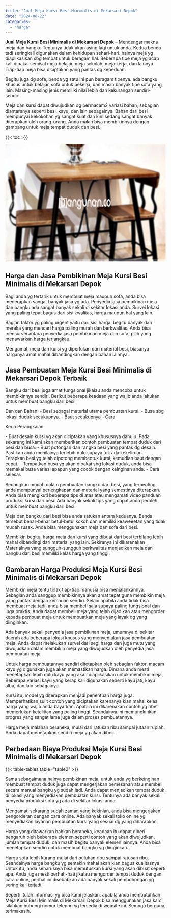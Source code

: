 ```yaml
---
title: "Jual Meja Kursi Besi Minimalis di Mekarsari Depok"
date: "2024-08-22"
categories: 
  - "harga"
---
```


**Jual Meja Kursi Besi Minimalis di Mekarsari Depok** – Mendengar makna meja dan bangku Tentunya tidak akan asing lagi untuk anda. Kedua benda tadi seringkali digunakan dalam kehidupan sehari-hari. halnya meja yg diaplikasikan sbg tempat untuk beragam hal. Beberapa tipe meja yg acap kali dipakai semisal meja belajar, meja sekolah, meja kerja, dan lainnya. Tiap-tiap meja bisa diciptakan yang pantas dg keperluan.

Begitu juga dg sofa, benda yg satu ini pun beragam tipenya. ada bangku khusus untuk belajar, sofa untuk bekerja, dan masih banyak tipe sofa yang lain. Masing-masing jenis memiliki nilai lebih dan kekurangan sendiri-sendiri.

Meja dan kursi dapat diwujudkan dg bermacam2 variasi bahan, sebagian diantaranya seperti besi, kayu, dan lain sebagainya. Bahan dari besi mempunyai kekokohan yg sangat kuat dan kini sedang sangat banyak diterapkan oleh orang-orang. Anda malah bisa membikinnya dengan gampang untuk meja tempat duduk dan besi.

{{< toc >}}

![Jual Meja Kursi Besi Minimalis di Mekarsari Depok](/images/jual-meja-besi-murah07.png)

## Harga dan Jasa Pembikinan Meja Kursi Besi Minimalis di Mekarsari Depok

Bagi anda yg tertarik untuk membuat meja maupun sofa, anda bisa menerapkan sangat banyak jasa yg ada. Penyedia jasa pembikinan meja dan bangku ada sangat banyak sekali di sekitar lokasi anda. Survei lokasi yang paling tepat bagus dari sisi kwalitas, harga maupun hal yang lain.

Bagian faktor yg paling urgent yaitu dari sisi harga, begitu banyak dari mereka yang mencari harga paling murah dan berkwalitas. Anda bisa mensurvei antara penyedia jasa pembikinan meja dan sofa, pilih yang menawarkan harga terjangkau.

Mengamati meja dan kursi yg diperlukan dari material besi, biasanya harganya amat mahal dibandingkan dengan bahan lainnya.

## Jasa Pembuatan Meja Kursi Besi Minimalis di Mekarsari Depok Terbaik

Bangku dari besi juga amat fungsional jikalau anda mencoba untuk membikinnya sendiri. Berikut beberapa keadaan yang wajib anda lakukan untuk membuat bangku dari besi!

Dan dan Bahan: - Besi sebagai material utama pembuatan kursi. - Busa sbg lokasi duduk secukupnya. - Baut secukupnya - Cara

Kerja Perangkaian:

\- Buat desain kursi yg akan diciptakan yang khususnya dahulu. Pada sekarang ini kami akan memberikan contoh pembuatan tempat duduk dari besi dan busa. - Buat potongan dan rangka besi yang pantas dg desain. Pastikan anda menilainya terlebih dulu supaya tdk ada kekeliruan. - Terapkan besi yg telah dipotong membentuk kursi, kemudian baut dengan cepat. - Tempatkan busa yg akan dipakai sbg lokasi duduk, anda bisa memakai busa variasi apapun yang cocok dengan keinginan anda. - Cara selesai.

Sedangkan mudah dalam pembuatan bangku dari besi, yang terpenting anda mempunyai perlengkapan dan material yang semestinya diterapkan. Anda bisa mengikuti beberapa tips di atas atau mengamati video panduan produksi kursi dari besi. Ada banyak sekali tips yang dapat anda peroleh untuk membuat bangku dari besi.

Meja dan bangku dari besi bisa anda satukan antara keduanya. Benda tersebut benar-benar betul-betul kokoh dan memiliki keaweeetan yang tidak mudah rusak. Anda bisa menggunakan meja dan sofa dari besi.

Membikin begitu, harga meja dan kursi yang dibuat dari besi terbilang lebih mahal dibandingi dari material yang lain. Sekiranya ini dikarenakan Materialnya yang sungguh-sungguh berkwalitas menjadikan meja dan bangku dari besi memiliki kelas harga yang tinggi.

## Gambaran Harga Produksi Meja Kursi Besi Minimalis di Mekarsari Depok

Membikin meja tentu tidak tiap-tiap manusia bisa menjalankannya. Sebagian anda sanggup membikinnya akan amat tepat guna membikin meja yang pantas dengan kemauan sendiri. Selain apabila anda tidak bisa membuat meja tadi, anda bisa membeli saja supaya paling fungsional dan juga praktis. Anda dapat membeli meja yang telah dijadikan atau mengorder kepada pembuat meja untuk membuatkan meja yang layak dg yang diinginkan.

Ada banyak sekali penyedia jasa pembikinan meja, umumnya di sekitar daerah ada beberapa lokasi khusus yang menyediakan jasa pembuatan meja. Anda dapat melakukan survei dari segi harga dan juga mutu yang diwujudkan dalam membikin meja yang diwujudkan oleh penyedia jasa pembuatan meja.

Untuk harga pembuatannya sendiri ditetapkan oleh sebagian faktor, macam kayu yg digunakan juga akan memastikan harga. Dimana anda mesti menetapkan lebih dulu kayu yang akan diaplikasikan untuk membikin meja, Beberapa variasi kayu yang kerap kali digunakan seperti kayu jati, kayu alba, dan lain sebagainya.

Kursi itu, model yg diterapkan menjadi penentuan harga juga. Memperhatikan sulit contoh yang diciptakan karenanya kian mahal kelas harga yang wajib anda bayarkan. Apabila ini dikarenakan contoh yg ribet memerlukan ketelitian yang paling tinggi. Seandainya ini memungkinkan progres yang sangat lama juga dalam proses pembuatannya.

Harga meja malahan beraneka, mulai dari ratusan ribu sampai jutaan rupiah. Anda dapat menetapkan sendiri meja yg akan dibeli.

## Perbedaan Biaya Produksi Meja Kursi Besi Minimalis di Mekarsari Depok

{{< table-tables table="table2" >}}

Sama sebagaimana halnya pembikinan meja, untuk anda yg berkeinginan membuat tempat duduk juga dapat mengerjakan pemesanan atau membeli secara manual bangku yg sudah jadi. Anda dapat menjadikan tempat duduk di lokasi yang menyediakan pembuatan kursi. Tentunya ada banyak sekali penyedia produksi sofa yg ada di sekitar lokasi anda.

Mengamati sekarang sudah zaman yang kekinian, anda bisa mengerjakan pengorderan dengan cara online. Ada banyak sekali toko online yg menyediakan layanan pembuatan kursi yang sesuai dg yang diharapkan.

Harga yang ditawarkan bahkan beraneka, keadaan itu dapat diberi pengaruh oleh beberapa elemen seperti contoh yang akan diwujudkan, jumlah tempat duduk, dan masih begitu banyak elemen lainnya. Anda bisa menetapkan sendiri untuk membuat bangku yg diinginkan.

Harga sofa lebih kurang mulai dari puluhan ribu sampai ratusan ribu. Seandainya harga bangku yg semakin mahal akan kian bagus kualitasnya. Untuk itu, anda seharusnya bisa memutuskan kursi yang akan dibuat seperti apa. Anda juga mesti berhati-hati jikalau mengorder tempat duduk dengan cara online, perihal ini disebabkan ada banyak sekali pembohongan yg sering kali terjadi.

Seperti itulah informasi yg bisa kami jelaskan, apabila anda membutuhkan Meja Kursi Besi Minimalis di Mekarsari Depok bisa menggunakan jasa kami, silahkan hubungi nomor telepon yg tersedia di website ini. Semoga berguna, terimakasih.
